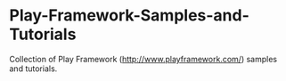 Play-Framework-Samples-and-Tutorials
====================================

Collection of Play Framework (http://www.playframework.com/) samples and tutorials.

